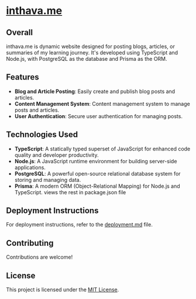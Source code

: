 # [inthava.me](https://inthava.me/)
## Overall
inthava.me is dynamic website designed for posting blogs, articles, or summaries of my learning journey. It's developed using TypeScript and Node.js, with PostgreSQL as the database and Prisma as the ORM.
## Features
- **Blog and Article Posting**: Easily create and publish blog posts and articles.
- **Content Management System**: Content management system to manage posts and articles.
- **User Authentication**: Secure user authentication for managing posts.
## Technologies Used
- **TypeScript**: A statically typed superset of JavaScript for enhanced code quality and developer productivity.
- **Node.js**: A JavaScript runtime environment for building server-side applications.
- **PostgreSQL**: A powerful open-source relational database system for storing and managing data.
- **Prisma**: A modern ORM (Object-Relational Mapping) for Node.js and TypeScript.
views the rest in package.json file

## Deployment Instructions
For deployment instructions, refer to the [deployment.md](deployment.md) file.
## Contributing
Contributions are welcome!
## License
This project is licensed under the [MIT License](LICENSE).
